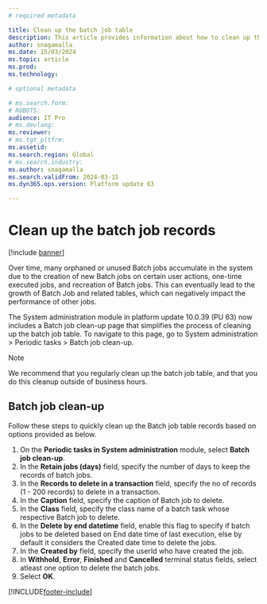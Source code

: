 ```yaml
---
# required metadata

title: Clean up the batch job table 
description: This article provides information about how to clean up the batch job table.
author: snagamalla
ms.date: 15/03/2024
ms.topic: article
ms.prod: 
ms.technology: 

# optional metadata

# ms.search.form: 
# ROBOTS: 
audience: IT Pro
# ms.devlang: 
ms.reviewer: 
# ms.tgt_pltfrm: 
ms.assetid:
ms.search.region: Global
# ms.search.industry: 
ms.author: snagamalla
ms.search.validFrom: 2024-03-15
ms.dyn365.ops.version: Platform update 63

---
```


# Clean up the batch job records

[!include [banner](../includes/banner.md)]

Over time, many orphaned or unused Batch jobs accumulate in the system due to the creation of new Batch jobs on certain user actions, one-time executed jobs, and recreation of Batch jobs. This can eventually lead to the growth of Batch Job and related tables, which can negatively impact the performance of other jobs.

The System administration module in platform update 10.0.39 (PU 63) now includes a Batch job clean-up page that simplifies the process of cleaning up the batch job table.
To navigate to this page, go to System administration > Periodic tasks > Batch job clean-up.

> [!NOTE]
> We recommend that you regularly clean up the batch job table, and that you do this cleanup outside of business hours.

## Batch job clean-up

Follow these steps to quickly clean up the Batch job table records based on options provided as below.

1. On the **Periodic tasks in System administration** module, select **Batch job clean-up**.
2. In the **Retain jobs (days)** field, specify the number of days to keep the records of batch jobs.
3. In the **Records to delete in a transaction** field, specify the no of records (1 - 200 records) to delete in a transaction.
4. In the **Caption** field, specify the caption of Batch job to delete.
5. In the **Class** field, specify the class name of a batch task whose respective Batch job to delete.
6. In the **Delete by end datetime** field, enable this flag to specify if batch jobs to be deleted based on End date time of last execution, else by default it considers the Created date time to delete the jobs.
7. In the **Created by** field, specify the userId who have created the job.
8. In **Withhold**, **Error**, **Finished** and **Cancelled** terminal status fields, select atleast one option to delete the batch jobs.
9. Select **OK**.




[!INCLUDE[footer-include](../../../includes/footer-banner.md)]